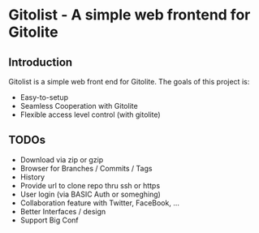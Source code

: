 # Gitolist - A simple web frontend for Gitolite

## Introduction
Gitolist is a simple web front end for Gitolite. The goals of this project is:

* Easy-to-setup
* Seamless Cooperation with Gitolite
* Flexible access level control (with gitolite)

## TODOs

* Download via zip or gzip
* Browser for Branches / Commits / Tags
* History
* Provide url to clone repo thru ssh or https
* User login (via BASIC Auth or someghing)
* Collaboration feature with Twitter, FaceBook, ...
* Better Interfaces / design
* Support Big Conf
